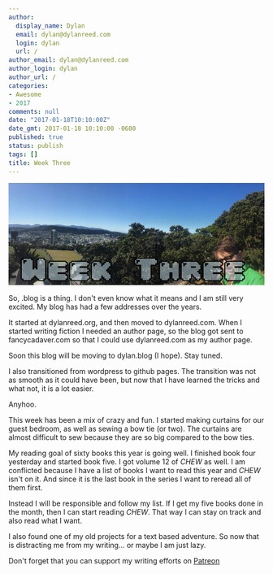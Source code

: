 ```yaml
---
author:
  display_name: Dylan
  email: dylan@dylanreed.com
  login: dylan
  url: /
author_email: dylan@dylanreed.com
author_login: dylan
author_url: /
categories:
- Awesome
- 2017
comments: null
date: "2017-01-18T10:10:00Z"
date_gmt: 2017-01-18 10:10:00 -0600
published: true
status: publish
tags: []
title: Week Three
---
```

![Week Three - Dylan looking insane at the end of a panoramic of Wellington NZ](https://raw.githubusercontent.com/dylanreed/dylan.blog/gh-pages/images/weekly-blog/Weekly-Blog-Post-Three.jpg)

So, .blog is a thing. I don't even know what it means and I am still very excited. My blog has had a few addresses over the years. 

It started at dylanreed.org, and then moved to dylanreed.com. When I started writing fiction I needed an author page, so the blog got sent to fancycadaver.com so that I could use dylanreed.com as my author page. 

Soon this blog will be moving to dylan.blog (I hope). Stay tuned.

I also transitioned from wordpress to github pages. The transition was not as smooth as it could have been, but now that I have learned the tricks and what not, it is a lot easier. 

Anyhoo.

This week has been a mix of crazy and fun. I started making curtains for our guest bedroom, as well as sewing a bow tie (or two). The curtains are almost difficult to sew because they are so big compared to the bow ties.

My reading goal of sixty books this year is going well. I finished book four yesterday and started book five. I got volume 12 of *CHEW* as well. I am conflicted because I have a list of books I want to read this year and  *CHEW* isn't on it. And since it is the last book in the series I want to reread all of them first. 

Instead I will be responsible and follow my list. If I get my five books done in the month, then I can start reading *CHEW*. That way I can stay on track and also read what I want. 

I also found one of my old projects for a text based adventure. So now that is distracting me from my writing... or maybe I am just lazy.

Don't forget that you can support my writing efforts on [Patreon](https://www.patreon.com/dylanreed)